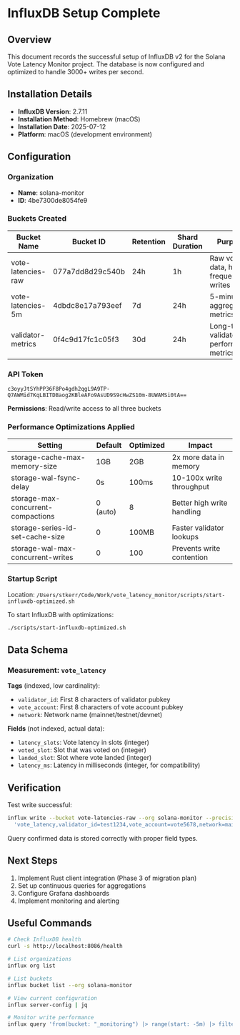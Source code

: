 # InfluxDB Setup Complete

## Overview
This document records the successful setup of InfluxDB v2 for the Solana Vote Latency Monitor project. The database is now configured and optimized to handle 3000+ writes per second.

## Installation Details
- **InfluxDB Version**: 2.7.11
- **Installation Method**: Homebrew (macOS)
- **Installation Date**: 2025-07-12
- **Platform**: macOS (development environment)

## Configuration

### Organization
- **Name**: solana-monitor
- **ID**: 4be7300de8054fe9

### Buckets Created

| Bucket Name | Bucket ID | Retention | Shard Duration | Purpose |
|------------|-----------|-----------|----------------|---------|
| vote-latencies-raw | 077a7dd8d29c540b | 24h | 1h | Raw vote data, high-frequency writes |
| vote-latencies-5m | 4dbdc8e17a793eef | 7d | 24h | 5-minute aggregated metrics |
| validator-metrics | 0f4c9d17fc1c05f3 | 30d | 24h | Long-term validator performance metrics |

### API Token
```
c3oyyJtSYhPP36F8Po4gdh2qgL9A9TP-Q7AWMid7KqLBITDBaog2KBleAFo9AsUD9S9cHwZS10m-8UWAMSi0tA==
```

**Permissions**: Read/write access to all three buckets

### Performance Optimizations Applied

| Setting | Default | Optimized | Impact |
|---------|---------|-----------|---------|
| storage-cache-max-memory-size | 1GB | 2GB | 2x more data in memory |
| storage-wal-fsync-delay | 0s | 100ms | 10-100x write throughput |
| storage-max-concurrent-compactions | 0 (auto) | 8 | Better high write handling |
| storage-series-id-set-cache-size | 0 | 100MB | Faster validator lookups |
| storage-wal-max-concurrent-writes | 0 | 100 | Prevents write contention |

### Startup Script
Location: `/Users/stkerr/Code/Work/vote_latency_monitor/scripts/start-influxdb-optimized.sh`

To start InfluxDB with optimizations:
```bash
./scripts/start-influxdb-optimized.sh
```

## Data Schema

### Measurement: `vote_latency`

**Tags** (indexed, low cardinality):
- `validator_id`: First 8 characters of validator pubkey
- `vote_account`: First 8 characters of vote account pubkey  
- `network`: Network name (mainnet/testnet/devnet)

**Fields** (not indexed, actual data):
- `latency_slots`: Vote latency in slots (integer)
- `voted_slot`: Slot that was voted on (integer)
- `landed_slot`: Slot where vote landed (integer)
- `latency_ms`: Latency in milliseconds (integer, for compatibility)

## Verification

Test write successful:
```bash
influx write --bucket vote-latencies-raw --org solana-monitor --precision ns \
  'vote_latency,validator_id=test1234,vote_account=vote5678,network=mainnet latency_slots=2i,voted_slot=1000i,landed_slot=1002i'
```

Query confirmed data is stored correctly with proper field types.

## Next Steps

1. Implement Rust client integration (Phase 3 of migration plan)
2. Set up continuous queries for aggregations
3. Configure Grafana dashboards
4. Implement monitoring and alerting

## Useful Commands

```bash
# Check InfluxDB health
curl -s http://localhost:8086/health

# List organizations
influx org list

# List buckets
influx bucket list --org solana-monitor

# View current configuration
influx server-config | jq

# Monitor write performance
influx query 'from(bucket: "_monitoring") |> range(start: -5m) |> filter(fn: (r) => r._measurement == "influxdb_write_ok")'
```